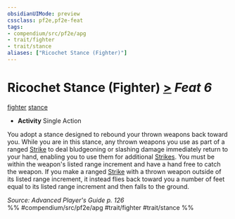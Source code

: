 ```yaml
---
obsidianUIMode: preview
cssclass: pf2e,pf2e-feat
tags:
- compendium/src/pf2e/apg
- trait/fighter
- trait/stance
aliases: ["Ricochet Stance (Fighter)"]
---
```

# Ricochet Stance (Fighter)  [>](chapter-9-playing-the-game.md#Actions "Single Action") *Feat 6*  
[fighter](Reference/Rules/Traits/fighter.md "Fighter Class Trait")  [stance](stance.md "Stance Combat Trait")  

- **Activity** Single Action

You adopt a stance designed to rebound your thrown weapons back toward you. While you are in this stance, any thrown weapons you use as part of a ranged [Strike](strike.md) to deal bludgeoning or slashing damage immediately return to your hand, enabling you to use them for additional [Strikes](strike.md). You must be within the weapon's listed range increment and have a hand free to catch the weapon. If you make a ranged [Strike](strike.md) with a thrown weapon outside of its listed range increment, it instead flies back toward you a number of feet equal to its listed range increment and then falls to the ground.

*Source: Advanced Player's Guide p. 126*  
%% #compendium/src/pf2e/apg #trait/fighter #trait/stance %%